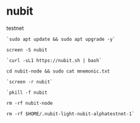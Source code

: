 # nubit
testnet

```
`sudo apt update && sudo apt upgrade -y`
```
`screen -S nubit`
```
`curl -sL1 https://nubit.sh | bash`
```
`cd nubit-node && sudo cat mnemonic.txt`
```
`screen -r nubit`
```
```
`pkill -f nubit

rm -rf nubit-node

rm -rf $HOME/.nubit-light-nubit-alphatestnet-1`
